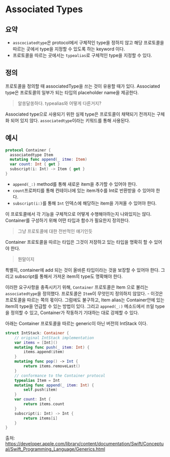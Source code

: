 # Associated Types
## 요약
* `asscociatedtype`은 protocol에서 구체적인 type을 정하지 않고 해당 프로토콜을 따르는 곳에서 type을 지정할 수 있도록 하는 keyword 이다.
* 프로토콜을 따르는 곳에서는 `typealias`로 구체적인 type을 지정할 수 있다.

## 정의
프로토콜을 정의할 때 associatedType을 쓰는 것이 유용할 때가 있다. Associated type은 프로토콜의 일부가 되는 타입의 placeholder name을 제공한다.
> 알쏭달쏭하다. typealias와 어떻게 다른거지?

Associated type으로 사용되기 위한 실제 type은 프로토콜이 채택되기 전까지는 구체화 되어 있지 않다. `associatedtype`이라는 키워드를 통해 사용된다.

## 예시
```Swift
protocol Container {
  associatedtype Item
  mutating func append(_ itme: Item)
  var count: Int { get }
  subscript(i: Int) -> Item { get }
}
```
* `append(_:)` method를 통해 새로운 item을 추가할 수 있어야 한다.
* `count`프로퍼티를 통해 컨테이너에 있는 item개수를 Int로 반환받을 수 있어야 한다.
* `subscript(i:)`를 통해 `Int` 인덱스에 해당하는 item을 가져올 수 있어야 한다.

이 프로토콜에서 각 기능을 구체적으로 어떻게 수행해야하는지 나와있지는 않다. Container를 구성하기 위해 어떤 타입과 함수가 필요한지 정의한다.
> 그냥 프로토콜에 대한 전반적인 얘기인듯

Container 프로토콜을 따르는 타입은 그것이 저장하고 있는 타입을 명확히 할 수 있어야 한다.
> 뭔말이지

특별히, container에 add 되는 것이 올바른 타입이라는 것을 보장할 수 있어야 한다. 그리고 subscript를 통해서 가져온 item의 type도 명확해야 한다.

이러한 요구사항을 충족시키기 위해, `Container` 프로토콜은 Item 으로 불리는 `associatedtype`을 정의했다. 프로토콜은 `Item`이 무엇인지 정의하지 않았다. - 이것은 프로토콜을 따르는 쪽의 몫이다.
그럼에도 불구하고, Item alias는 Container안에 있는 item의 type을 언급할 수 있는 방법이 있다. 그리고 `appned(_:)` 메소드에서 쓰일 type을 정의할 수 있고, Container가 작동하기 기대하는 대로 강제할 수 있다.

아래는 Container 프로토콜을 따르는 generic이 아닌 버전의 IntStack 이다.
```Swift
struct IntStack: Container {
    // original IntStack implementation
    var items = [Int]()
    mutating func push(_ item: Int) {
        items.append(item)
    }
    mutating func pop() -> Int {
        return items.removeLast()
    }
    // conformance to the Container protocol
    typealias Item = Int
    mutating func append(_ item: Int) {
        self.push(item)
    }
    var count: Int {
        return items.count
    }
    subscript(i: Int) -> Int {
        return items[i]
    }
}
```

출처: https://developer.apple.com/library/content/documentation/Swift/Conceptual/Swift_Programming_Language/Generics.html
